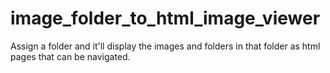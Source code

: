 # image_folder_to_html_image_viewer
Assign a folder and it'll display the images and folders in that folder as html pages that can be navigated.
